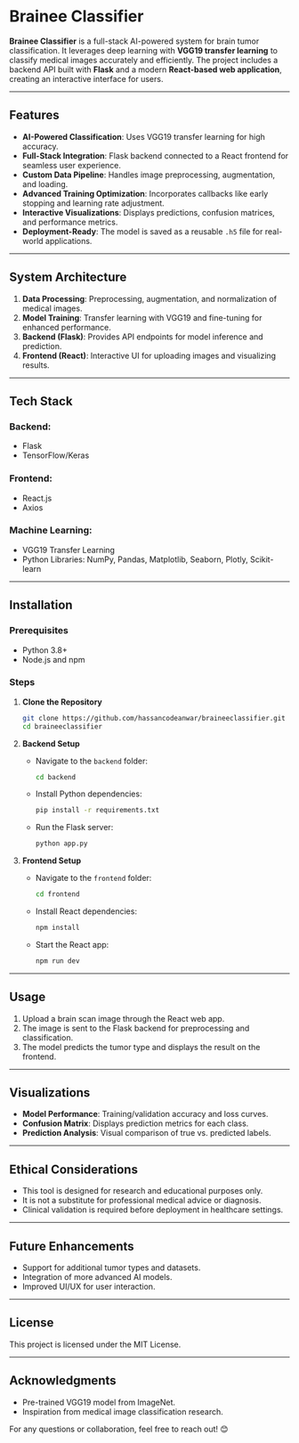 # Brainee Classifier  

**Brainee Classifier** is a full-stack AI-powered system for brain tumor classification. It leverages deep learning with **VGG19 transfer learning** to classify medical images accurately and efficiently. The project includes a backend API built with **Flask** and a modern **React-based web application**, creating an interactive interface for users.  

---

## Features  
- **AI-Powered Classification**: Uses VGG19 transfer learning for high accuracy.  
- **Full-Stack Integration**: Flask backend connected to a React frontend for seamless user experience.  
- **Custom Data Pipeline**: Handles image preprocessing, augmentation, and loading.  
- **Advanced Training Optimization**: Incorporates callbacks like early stopping and learning rate adjustment.  
- **Interactive Visualizations**: Displays predictions, confusion matrices, and performance metrics.  
- **Deployment-Ready**: The model is saved as a reusable `.h5` file for real-world applications.  

---

## System Architecture  
1. **Data Processing**: Preprocessing, augmentation, and normalization of medical images.  
2. **Model Training**: Transfer learning with VGG19 and fine-tuning for enhanced performance.  
3. **Backend (Flask)**: Provides API endpoints for model inference and prediction.  
4. **Frontend (React)**: Interactive UI for uploading images and visualizing results.  

---

## Tech Stack  
### Backend:  
- Flask  
- TensorFlow/Keras  

### Frontend:  
- React.js  
- Axios  

### Machine Learning:  
- VGG19 Transfer Learning  
- Python Libraries: NumPy, Pandas, Matplotlib, Seaborn, Plotly, Scikit-learn  

---

## Installation  

### Prerequisites  
- Python 3.8+  
- Node.js and npm  

### Steps  
1. **Clone the Repository**  
   ```bash
   git clone https://github.com/hassancodeanwar/braineeclassifier.git  
   cd braineeclassifier  
   ```  

2. **Backend Setup**  
   - Navigate to the `backend` folder:  
     ```bash
     cd backend  
     ```  
   - Install Python dependencies:  
     ```bash
     pip install -r requirements.txt  
     ```  
   - Run the Flask server:  
     ```bash
     python app.py  
     ```  

3. **Frontend Setup**  
   - Navigate to the `frontend` folder:  
     ```bash
     cd frontend  
     ```  
   - Install React dependencies:  
     ```bash
     npm install  
     ```  
   - Start the React app:  
     ```bash
     npm run dev  
     ```  

---

## Usage  
1. Upload a brain scan image through the React web app.  
2. The image is sent to the Flask backend for preprocessing and classification.  
3. The model predicts the tumor type and displays the result on the frontend.  

---

## Visualizations  
- **Model Performance**: Training/validation accuracy and loss curves.  
- **Confusion Matrix**: Displays prediction metrics for each class.  
- **Prediction Analysis**: Visual comparison of true vs. predicted labels.  

---

## Ethical Considerations  
- This tool is designed for research and educational purposes only.  
- It is not a substitute for professional medical advice or diagnosis.  
- Clinical validation is required before deployment in healthcare settings.  

---

## Future Enhancements  
- Support for additional tumor types and datasets.  
- Integration of more advanced AI models.  
- Improved UI/UX for user interaction.  

---

## License  
This project is licensed under the MIT License.  

---

## Acknowledgments  
- Pre-trained VGG19 model from ImageNet.  
- Inspiration from medical image classification research.  

For any questions or collaboration, feel free to reach out! 😊  
